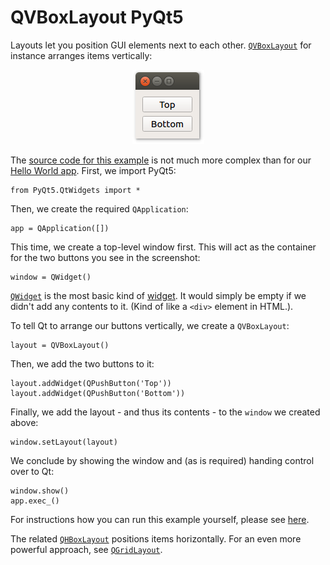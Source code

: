 # QVBoxLayout PyQt5

Layouts let you position GUI elements next to each other. [`QVBoxLayout`](https://doc.qt.io/qt-5/qvboxlayout.html) for instance arranges items vertically:

<p align="center"><img src="../screenshots/qvboxlayout-pyqt5.png" alt="QVBoxLayout PyQt5"></p>

The [source code for this example](main.py) is not much more complex than for our [Hello World app](../01%20PyQt%20QLabel). First, we import PyQt5:

    from PyQt5.QtWidgets import *

Then, we create the required `QApplication`:

    app = QApplication([])

This time, we create a top-level window first. This will act as the container for the two buttons you see in the screenshot:

    window = QWidget()

[`QWidget`](https://doc.qt.io/qt-5/qwidget.html) is the most basic kind of [widget](../02%20PyQt%20Widgets). It would simply be empty if we didn't add any contents to it. (Kind of like a `<div>` element in HTML.).

To tell Qt to arrange our buttons vertically, we create a `QVBoxLayout`:

    layout = QVBoxLayout()

Then, we add the two buttons to it:

    layout.addWidget(QPushButton('Top'))
    layout.addWidget(QPushButton('Bottom'))

Finally, we add the layout - and thus its contents - to the `window` we created above:

    window.setLayout(layout)

We conclude by showing the window and (as is required) handing control over to Qt:

    window.show()
    app.exec_()

For instructions how you can run this example yourself, please see [here](../../README.md#running-the-examples).

The related [`QHBoxLayout`](https://doc.qt.io/qt-5/qhboxlayout.html) positions items horizontally. For an even more powerful approach, see [`QGridLayout`](https://doc.qt.io/qt-5/qgridlayout.html).
